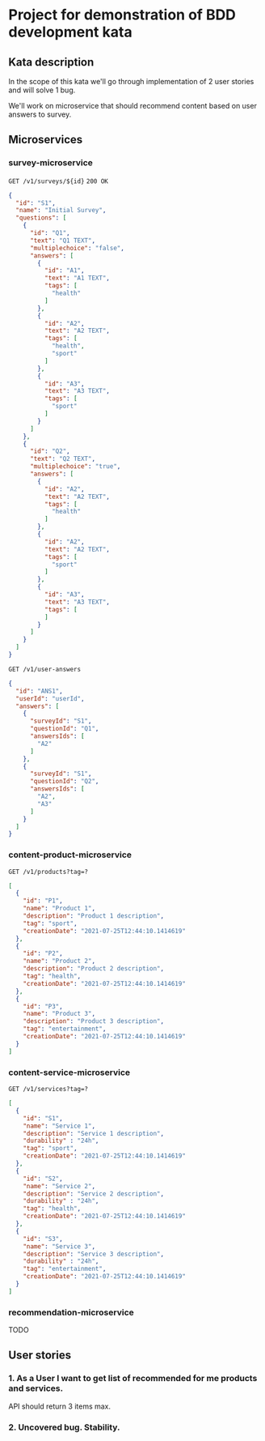 # Project for demonstration of BDD development kata

## Kata description

In the scope of this kata we'll go through implementation of 2 user stories and will solve 1 bug.

We'll work on microservice that should recommend content based on user answers to survey.

## Microservices

### survey-microservice

`GET /v1/surveys/${id}`
`200 OK`

```json
{
  "id": "S1",
  "name": "Initial Survey",
  "questions": [
    {
      "id": "Q1",
      "text": "Q1 TEXT",
      "multiplechoice": "false",
      "answers": [
        {
          "id": "A1",
          "text": "A1 TEXT",
          "tags": [
            "health"
          ]
        },
        {
          "id": "A2",
          "text": "A2 TEXT",
          "tags": [
            "health",
            "sport"
          ]
        },
        {
          "id": "A3",
          "text": "A3 TEXT",
          "tags": [
            "sport"
          ]
        }
      ]
    },
    {
      "id": "Q2",
      "text": "Q2 TEXT",
      "multiplechoice": "true",
      "answers": [
        {
          "id": "A2",
          "text": "A2 TEXT",
          "tags": [
            "health"
          ]
        },
        {
          "id": "A2",
          "text": "A2 TEXT",
          "tags": [
            "sport"
          ]
        },
        {
          "id": "A3",
          "text": "A3 TEXT",
          "tags": [
          ]
        }
      ]
    }
  ]
}
```

`GET /v1/user-answers`

```json
{
  "id": "ANS1",
  "userId": "userId",
  "answers": [
    {
      "surveyId": "S1",
      "questionId": "Q1",
      "answersIds": [
        "A2"
      ]
    },
    {
      "surveyId": "S1",
      "questionId": "Q2",
      "answersIds": [
        "A2",
        "A3"
      ]
    }
  ]
}
```

### content-product-microservice

`GET /v1/products?tag=?`

```json
[
  {
    "id": "P1",
    "name": "Product 1",
    "description": "Product 1 description",
    "tag": "sport",
    "creationDate": "2021-07-25T12:44:10.1414619"
  },
  {
    "id": "P2",
    "name": "Product 2",
    "description": "Product 2 description",
    "tag": "health",
    "creationDate": "2021-07-25T12:44:10.1414619"
  },
  {
    "id": "P3",
    "name": "Product 3",
    "description": "Product 3 description",
    "tag": "entertainment",
    "creationDate": "2021-07-25T12:44:10.1414619"
  }
]
```

### content-service-microservice

`GET /v1/services?tag=?`

```json
[
  {
    "id": "S1",
    "name": "Service 1",
    "description": "Service 1 description",
    "durability" : "24h",
    "tag": "sport",
    "creationDate": "2021-07-25T12:44:10.1414619"
  },
  {
    "id": "S2",
    "name": "Service 2",
    "description": "Service 2 description",
    "durability" : "24h",
    "tag": "health",
    "creationDate": "2021-07-25T12:44:10.1414619"
  },
  {
    "id": "S3",
    "name": "Service 3",
    "description": "Service 3 description",
    "durability" : "24h",
    "tag": "entertainment",
    "creationDate": "2021-07-25T12:44:10.1414619"
  }
]
```

### recommendation-microservice

TODO

## User stories

### 1. As a User I want to get list of recommended for me products and services.

API should return 3 items max.

### 2. Uncovered bug. Stability.

